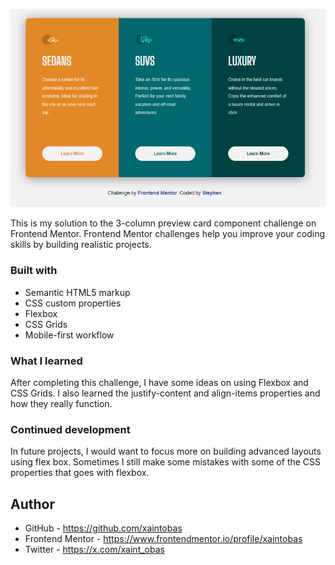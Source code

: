 ![](./screenshot.png)

This is my solution to the 3-column preview card component challenge on Frontend Mentor. Frontend Mentor challenges help you improve your coding skills by building realistic projects.

### Built with

- Semantic HTML5 markup
- CSS custom properties
- Flexbox
- CSS Grids
- Mobile-first workflow

### What I learned

After completing this challenge, I have some ideas on using Flexbox and CSS Grids.
I also learned the justify-content and align-items properties and how they really function.

### Continued development

In future projects, I would want to focus more on building advanced layouts using flex box. Sometimes I still make some mistakes with some of the CSS properties that goes with flexbox.

## Author

- GitHub - https://github.com/xaintobas
- Frontend Mentor - https://www.frontendmentor.io/profile/xaintobas
- Twitter - https://x.com/xaint_obas
